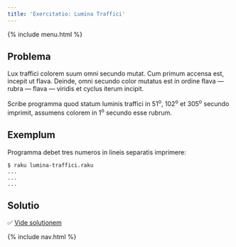 ```yaml
---
title: 'Exercitatio: Lumina Traffici'
---
```


{% include menu.html %}

## Problema

Lux traffici colorem suum omni secundo mutat. Cum primum accensa est, incepit ut flava. Deinde, omni secundo color mutatus est in ordine flava — rubra — flava — viridis et cyclus iterum incipit.

Scribe programma quod statum luminis traffici in 51<sup>o</sup>, 102<sup>o</sup> et 305<sup>o</sup> secundo imprimit, assumens colorem in 1<sup>o</sup> secundo esse rubrum.

## Exemplum

Programma debet tres numeros in lineis separatis imprimere:

```console
$ raku lumina-traffici.raku
...
...
...
```

## Solutio

✅ [Vide solutionem](solutio)

{% include nav.html %}